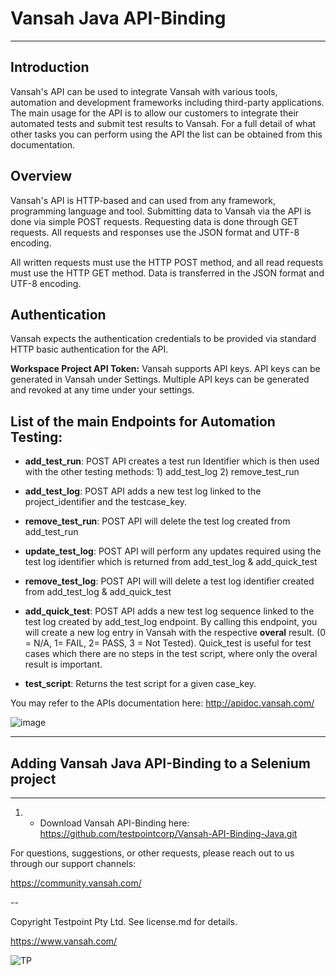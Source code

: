 # Vansah Java API-Binding
---------
## Introduction

Vansah's API can be used to integrate Vansah with various tools, automation and development frameworks including third-party applications. The main usage for the API is to allow our customers to integrate their automated tests and submit test results to Vansah. For a full detail of what other tasks you can perform using the API the list can be obtained from this documentation.



## Overview
Vansah's API is HTTP-based and can used from any framework, programming language and tool. Submitting data to Vansah via the API is done via simple POST requests. Requesting data is done through GET requests. All requests and responses use the JSON format and UTF-8 encoding.

All written requests must use the HTTP POST method, and all read requests must use the HTTP GET method. Data is transferred in the JSON format and UTF-8 encoding.



## Authentication
Vansah expects the authentication credentials to be provided via standard HTTP basic authentication for the API. 

**Workspace Project API Token:** Vansah supports API keys. API keys can be generated in Vansah under Settings. Multiple API keys can be generated and revoked at any time under your settings.




## List of the main Endpoints for Automation Testing:

- **add_test_run**: POST API creates a test run Identifier which is then used with the other testing methods: 1) add_test_log 2) remove_test_run

- **add_test_log**: POST API adds a new test log linked to the project_identifier and the testcase_key. 

- **remove_test_run**: POST API will delete the test log created from add_test_run

- **update_test_log**: POST API will perform any updates required using the test log identifier which is returned from add_test_log & add_quick_test

- **remove_test_log**: POST API will will delete a test log identifier created from add_test_log & add_quick_test

- **add_quick_test**: POST API adds a new test log sequence linked to the test log created by add_test_log endpoint. By calling this endpoint, you will create a new log entry in Vansah with the respective **overal** result. (0 = N/A, 1= FAIL, 2= PASS, 3 = Not Tested). Quick_test is useful for test cases which there are no steps in the test script, where only the overal result is important. 

- **test_script**: Returns the test script for a given case_key. 


You may refer to the APIs documentation here: http://apidoc.vansah.com/


![image](https://user-images.githubusercontent.com/30623282/112987724-c3c90400-91ae-11eb-9274-6a6f3dd25186.png)



------------
## Adding Vansah Java API-Binding to a Selenium project
--------

1) - Download Vansah API-Binding here: https://github.com/testpointcorp/Vansah-API-Binding-Java.git


For questions, suggestions, or other requests, please reach out to us through our support channels:

https://community.vansah.com/

-- 

Copyright Testpoint Pty Ltd. See license.md for details.

https://www.vansah.com/

![TP](https://user-images.githubusercontent.com/30623282/112829492-f0145000-90dc-11eb-902d-7d1b4a3d0e22.png)
